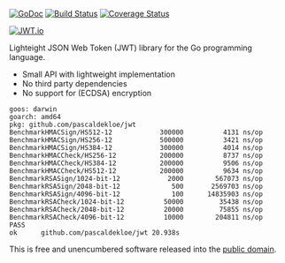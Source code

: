 [![GoDoc](https://godoc.org/github.com/pascaldekloe/jwt?status.svg)](https://godoc.org/github.com/pascaldekloe/jwt)
[![Build Status](https://travis-ci.org/pascaldekloe/jwt.svg?branch=master)](https://travis-ci.org/pascaldekloe/jwt)
[![Coverage Status](https://coveralls.io/repos/github/pascaldekloe/jwt/badge.svg?branch=master)](https://coveralls.io/github/pascaldekloe/jwt)

[![JWT.io](http://jwt.io/img/badge.svg)](https://jwt.io/)

Lighteight JSON Web Token (JWT) library for the Go programming language.

* Small API with lightweight implementation
* No third party dependencies
* No support for (ECDSA) encryption

```
goos: darwin
goarch: amd64
pkg: github.com/pascaldekloe/jwt
BenchmarkHMACSign/HS512-12         	  300000	      4131 ns/op
BenchmarkHMACSign/HS256-12         	  500000	      3421 ns/op
BenchmarkHMACSign/HS384-12         	  300000	      4014 ns/op
BenchmarkHMACCheck/HS256-12        	  200000	      8737 ns/op
BenchmarkHMACCheck/HS384-12        	  200000	      9506 ns/op
BenchmarkHMACCheck/HS512-12        	  200000	      9634 ns/op
BenchmarkRSASign/1024-bit-12       	    2000	    567073 ns/op
BenchmarkRSASign/2048-bit-12       	     500	   2569703 ns/op
BenchmarkRSASign/4096-bit-12       	     100	  14835903 ns/op
BenchmarkRSACheck/1024-bit-12      	   50000	     35438 ns/op
BenchmarkRSACheck/2048-bit-12      	   20000	     75855 ns/op
BenchmarkRSACheck/4096-bit-12      	   10000	    204811 ns/op
PASS
ok  	github.com/pascaldekloe/jwt	20.938s
```

This is free and unencumbered software released into the
[public domain](http://creativecommons.org/publicdomain/zero/1.0).
